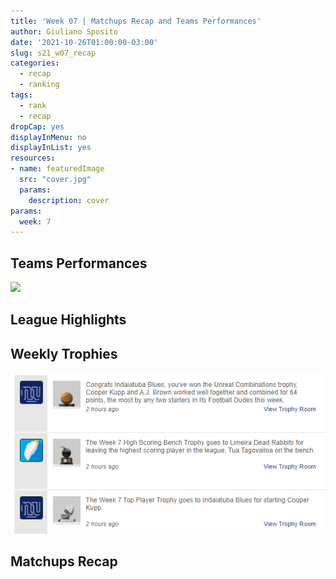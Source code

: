 ```yaml
---
title: 'Week 07 | Matchups Recap and Teams Performances'
author: Giuliano Sposito
date: '2021-10-26T01:00:00-03:00'
slug: s21_w07_recap
categories:
  - recap
  - ranking
tags:
  - rank
  - recap
dropCap: yes
displayInMenu: no
displayInList: yes
resources:
- name: featuredImage
  src: "cover.jpg"
  params:
    description: cover
params:
  week: 7
---
```


<!--more-->







## Teams Performances

<img src="{{< blogdown/postref >}}index_files/figure-html/teamPerf-1.png" width="672" />


## League Highlights




## Weekly Trophies

![Trophies](images/trophies.png)


## Matchups Recap

###  

###  

